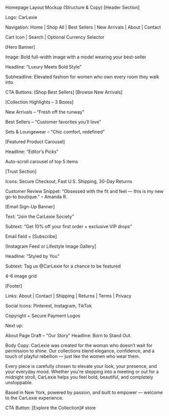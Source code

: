 Homepage Layout Mockup (Structure & Copy)
[Header Section]

Logo: CarLexie

Navigation: Home | Shop All | Best Sellers | New Arrivals | About | Contact

Cart Icon | Search | Optional Currency Selector

[Hero Banner]

Image: Bold full-width image with a model wearing your best-seller

Headline:
“Luxury Meets Bold Style”

Subheadline:
Elevated fashion for women who own every room they walk into.

CTA Buttons:
[Shop Best Sellers] [Browse New Arrivals]

[Collection Highlights – 3 Boxes]

New Arrivals – “Fresh off the runway”

Best Sellers – “Customer favorites you’ll love”

Sets & Loungewear – “Chic comfort, redefined”

[Featured Product Carousel]

Headline: “Editor’s Picks”

Auto-scroll carousel of top 5 items

[Trust Section]

Icons: Secure Checkout, Fast U.S. Shipping, 30-Day Returns

Customer Review Snippet:
“Obsessed with the fit and feel — this is my new go-to boutique.” – Amanda R.

[Email Sign-Up Banner]

Text: “Join the CarLexie Society”

Subtext: “Get 10% off your first order + exclusive VIP drops”

Email field + [Subscribe]

[Instagram Feed or Lifestyle Image Gallery]

Headline: “Styled by You”

Subtext: Tag us @CarLexie for a chance to be featured

4-6 image grid

[Footer]

Links: About | Contact | Shipping | Returns | Terms | Privacy

Social Icons: Pinterest, Instagram, TikTok

Copyright + Secure Payment Logos

Next up:

About Page Draft – “Our Story”
Headline:
Born to Stand Out.

Body Copy:
CarLexie was created for the woman who doesn’t wait for permission to shine. Our collections blend elegance, confidence, and a touch of playful rebellion — just like the women who wear them.

Every piece is carefully chosen to elevate your look, your presence, and your everyday mood. Whether you're stepping into a meeting or out for a midnight stroll, CarLexie helps you feel bold, beautiful, and completely unstoppable.

Based in New York, powered by passion, and built to empower — welcome to the CarLexie experience.

CTA Button: [Explore the Collection]# store
